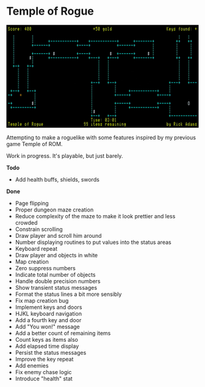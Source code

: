 Temple of Rogue
==========

![](images/screenshot.jpg)

Attempting to make a roguelike with some features inspired by my previous game Temple of ROM.

Work in progress.  It's playable, but just barely.

**Todo**

- Add health buffs, shields, swords

**Done**

- Page flipping
- Proper dungeon maze creation
- Reduce complexity of the maze to make it look prettier and less crowded
- Constrain scrolling
- Draw player and scroll him around
- Number displaying routines to put values into the status areas
- Keyboard repeat
- Draw player and objects in white
- Map creation
- Zero suppress numbers
- Indicate total number of objects
- Handle double precision numbers
- Show transient status messages
- Format the status lines a bit more sensibly
- Fix map creation bug
- Implement keys and doors
- HJKL keyboard navigation
- Add a fourth key and door
- Add "You won!" message
- Add a better count of remaining items
- Count keys as items also
- Add elapsed time display
- Persist the status messages
- Improve the key repeat
- Add enemies
- Fix enemy chase logic
- Introduce "health" stat
